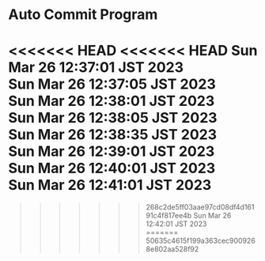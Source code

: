 # Auto Commit Program

<<<<<<< HEAD
<<<<<<< HEAD
Sun Mar 26 12:37:01 JST 2023 <br/>
Sun Mar 26 12:37:05 JST 2023 <br/>
Sun Mar 26 12:38:01 JST 2023 <br/>
Sun Mar 26 12:38:05 JST 2023 <br/>
Sun Mar 26 12:38:35 JST 2023 <br/>
Sun Mar 26 12:39:01 JST 2023 <br/>
Sun Mar 26 12:40:01 JST 2023 <br/>
Sun Mar 26 12:41:01 JST 2023 <br/>
=======

>>>>>>> 268c2de5ff03aae97cd08df4d16191c4f817ee4b
Sun Mar 26 12:42:01 JST 2023 <br/>
=======
>>>>>>> 50635c4615f199a363cec9009268e802aa528f92
